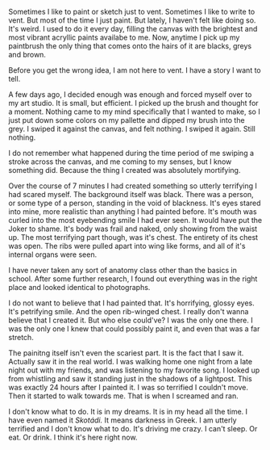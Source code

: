 Sometimes I like to paint or sketch just to vent. Sometimes I like to write to vent. But most of the time I just paint. But lately, I haven't felt like doing so. It's weird. I used to do it every day, filling the canvas with the brightest and most vibrant acryllic paints availabe to me. Now, anytime I pick up my paintbrush the only thing that comes onto the hairs of it are blacks, greys and brown. 

Before you get the wrong idea, I am not here to vent. I have a story I want to tell.

A few days ago, I decided enough was enough and forced myself over to my art studio. It is small, but efficient. I picked up the brush and thought for a moment. Nothing came to my mind specifically that I wanted to make, so I just put down some colors on my pallette and dipped my brush into the grey. I swiped it against the canvas, and felt nothing. I swiped it again. Still nothing.

I do not remember what happened during the time period of me swiping a stroke across the canvas, and me coming to my senses, but I know something did. Because the thing I created was absolutely mortifying.

Over the course of 7 minutes I had created something so utterly terrifying I had scared myself. The background itself was black. There was a person, or some type of a person, standing in the void of blackness. It's eyes stared into mine, more realistic than anything I had painted before. It's mouth was curled into the most eyebending smile I had ever seen. It would have put the Joker to shame. It's body was frail and naked, only showing from the waist up. The most terrifying part though, was it's chest. The entirety of its chest was open. The ribs were pulled apart into wing like forms, and all of it's internal organs were seen. 

I have never taken any sort of anatomy class other than the basics in school. After some further research, I found out everything was in the right place and looked identical to photographs. 

I do not want to believe that I had painted that. It's horrifying, glossy eyes. It's petrifying smile. And the open rib-winged chest. I really don't wanna believe that I created it. But who else could've? I was the only one there. I was the only one I knew that could possibly paint it, and even that was a far stretch.

The painitng itself isn't even the scariest part. It is the fact that I saw it. Actually saw it in the real world. I was walking home one night from a late night out with my friends, and was listening to my favorite song. I looked up from whistling and saw it standing just in the shadows of a lightpost. This was exactly 24 hours after I painted it. I was so terrified I couldn't move. Then it started to walk towards me. That is when I screamed and ran.

I don't know what to do. It is in my dreams. It is in my head all the time. I have even named it *Skotádi.* It means darkness in Greek. I am utterly terrified and I don't know what to do. It's driving me crazy. I can't sleep. Or eat. Or drink. I think it's here right now.